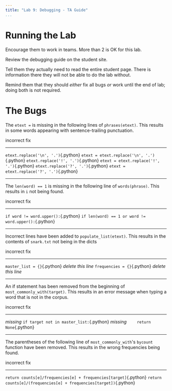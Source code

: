 ```yaml
---
title: "Lab 9: Debugging - TA Guide"
...
```


# Running the Lab

Encourage them to work in teams.  More than 2 is OK for this lab.

Review the debugging guide on the student site.

Tell them they actually need to read the entire student page.  There is information there they will not be able to do the lab without.

Remind them that they should *either* fix all bugs *or* work until the end of lab; doing both is not required.

# The Bugs

The `etext =` is missing in the following lines of `phrases(etext)`.
This results in some words appearing with sentence-trailing punctuation.

incorrect                            fix
------------------------------------ ------------------------------------
`etext.replace('\n', '.')`{.python}  `etext = etext.replace('\n', '.')`{.python}
`etext.replace('!', '.')`{.python}   `etext = etext.replace('!', '.')`{.python}
`etext.replace('?', '.')`{.python}   `etext = etext.replace('?', '.')`{.python}

----

The `len(word) == 1` is missing in the following line of `words(phrase)`.
This results in `i` not being found.

incorrect                            fix
------------------------------------ -----------------------------------------------------
`if word != word.upper():`{.python}  `if len(word) == 1 or word != word.upper():`{.python}



----

Incorrect lines have been added to `populate_list(etext)`.
This results in the contents of `snark.txt` not being in the dicts

incorrect                    fix
---------------------------- ---------------------------------------
`master_list = {}`{.python}  *delete this line*
`frequencies = {}`{.python}  *delete this line*


----

An if statement has been removed from the beginning of `most_commonly_with(target)`.
This results in an error message when typing a word that is not in the corpus.


incorrect   fix
----------- ----------------------------------------
*missing*   `if target not in master_list:`{.python}
*missing*   `    return None`{.python}

    
        
    


----

The parentheses of the following line of `most_commonly_with`'s `bycount` function have been removed.
This results in the wrong frequencies being found.


incorrect                                                         fix
----------------------------------------------------------------  -----------------------------------------------------
`return counts[e]/frequencies[e] + frequencies[target]`{.python}  `return counts[e]/(frequencies[e] + frequencies[target])`{.python}


